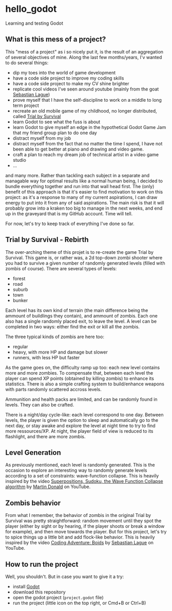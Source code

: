 # hello_godot

Learning and testing Godot

## What is this mess of a project?

This "mess of a project" as i so nicely put it, is the result of an aggregation of several objectives of mine. Along the last few months/years, I'v wanted to do several things:

- dip my toes into the world of game development
- have a code side project to improve my coding skills
- have a code side project to make my CV shine brighter
- replicate cool videos I've seen around youtube (mainly from the goat [Sebastian Lague](https://www.youtube.com/@SebastianLague))
- prove myself that I have the self-discipline to work on a middle to long term project
- recreate an old mobile game of my childhood, no longer distributed, called [Trial by Survival](https://www.facebook.com/TrialBySurvival/)
- learn Godot to see what the fuss is about
- learn Godot to give myself an edge in the hypothetical Godot Game Jam that my friend group plan to do one day
- distract myself from my job
- distract myself from the fact that no matter the time I spend, I have not been able to get better at piano and drawing and video game.
- craft a plan to reach my dream job of technical artist in a video game studio
- ...

and many more. Rather than tackling each subject in a separate and managable way for optimal results like a normal human being, I decided to bundle everything together and run into that wall head first. The (only) benefit of this approach is that it's easier to find motivation to work on this project: as it's a response to many of my current aspirations, I can draw energy to put into it from any of said aspirations. The main risk is that it will probably grow into a kraken too big to manage in the next weeks, and end up in the graveyard that is my GitHub account. Time will tell.

For now, let's try to keep track of everything I've done so far.

## Trial by Survival - Rebirth

The over-arching theme of this projet is to re-create the game Trial by Survival. This game is, or rather was, a 2d top-down zombi shooter where you had to survive a given number of randomly generated levels (filled with zombis of course). There are several types of levels:

- forest
- road
- suburb
- town
- bunker

Each level has its own kind of terrain (the main difference being the ammount of buildlings they contain), and ammount of zombis. Each one also has a single randomly placed exit, to leave the level. A level can be completed in two ways: either find the exit or kill all the zombis.

The three typical kinds of zombis are here too:

- regular
- heavy, with more HP and damage but slower
- runners, with less HP but faster

As the game goes on, the difficulty ramp up too: each new level contains more and more zombies. To compensate that, between each level the player can spend XP points (obtained by killing zombis) to enhance its statistics. There is also a simple crafting system to build/enhance weapons with parts randomly scattered accross levels.

Ammunition and health packs are limited, and can be randomly found in levels. They can also be crafted.

There is a night/day cycle-like: each level correspond to one day. Between levels, the player is given the option to sleep and automatically go to the next day, or stay awake and explore the level at night time to try to find more ressources/XP. At night, the player field of view is reduced to its flashlight, and there are more zombis.

## Level Generation

As previously mentioned, each level is randomly generated. This is the occasion to explore an interesting way to randomly generate levels according to a set of constraints: wave-function collapse. This is heavily inspired by the video [Superpositions, Sudoku, the Wave Function Collapse algorithm](https://www.youtube.com/watch?v=2SuvO4Gi7uY) by [Martin Donald](https://www.youtube.com/@MartinDonald) on YouTube.

## Zombis behavior

From what I remember, the behavior of zombis in the original Trial by Survival was pretty straightforward: random movement until they spot the player (either by sight or by hearing, if the player shoots or break a window for example), and then move towards the player. But for this project, let's try to spice things up a little bit and add flock-like behavior. This is heavily inspired by the video [Coding Adventure: Boids](https://www.youtube.com/watch?v=bqtqltqcQhw) by [Sebastian Lague](https://www.youtube.com/@SebastianLague) on YouTube.

## How to run the project

Well, you shouldn't. But in case you want to give it a try:

- install [Godot](https://godotengine.org)
- download this repository
- open the godot project (`project.godot` file)
- run the project (little icon on the top right, or Cmd+B or Ctrl+B)
